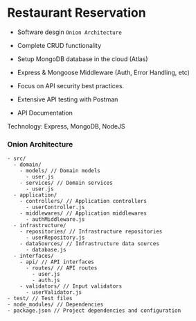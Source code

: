 # Restaurant Reservation

- Software desgin ```Onion Architecture```

- Complete CRUD functionality

- Setup MongoDB database in the cloud (Atlas)

- Express & Mongoose Middleware (Auth, Error Handling, etc)

- Focus on API security best practices.

- Extensive API testing with Postman

- API Documentation


Technology: Express, MongoDB, NodeJS

### Onion Architecture

```
- src/
  - domain/
    - models/ // Domain models
      - user.js
    - services/ // Domain services
      - user.js
  - application/
    - controllers/ // Application controllers
      - userController.js
    - middlewares/ // Application middlewares
      - authMiddleware.js
  - infrastructure/
    - repositories/ // Infrastructure repositories
      - userRepository.js
    - dataSources/ // Infrastructure data sources
      - database.js
  - interfaces/
    - api/ // API interfaces
      - routes/ // API routes
        - user.js
        - auth.js
    - validators/ // Input validators
      - userValidator.js
- test/ // Test files
- node_modules/ // Dependencies
- package.json // Project dependencies and configuration
```

